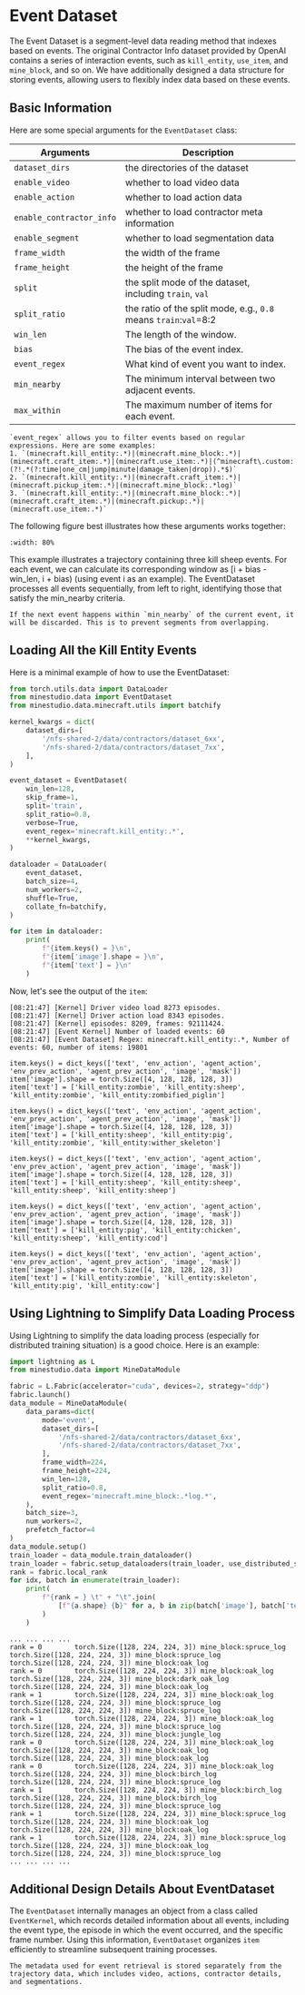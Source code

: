 <!--
 * @Date: 2024-12-01 08:37:03
 * @LastEditors: caishaofei caishaofei@stu.pku.edu.cn
 * @LastEditTime: 2024-12-12 09:08:46
 * @FilePath: /MineStudio/docs/source/data/dataset-event.md
-->

# Event Dataset

The Event Dataset is a segment-level data reading method that indexes based on events. The original Contractor Info dataset provided by OpenAI contains a series of interaction events, such as `kill_entity`, `use_item`, and `mine_block`, and so on. We have additionally designed a data structure for storing events, allowing users to flexibly index data based on these events. 

## Basic Information

Here are some special arguments for the `EventDataset` class:

| Arguments | Description | 
| --- | --- | 
| `dataset_dirs` | the directories of the dataset |
| `enable_video` | whether to load video data |
| `enable_action` | whether to load action data |
| `enable_contractor_info` | whether to load contractor meta information |
| `enable_segment` | whether to load segmentation data |
| `frame_width` | the width of the frame |
| `frame_height` | the height of the frame |
| `split` | the split mode of the dataset, including `train`, `val` |
| `split_ratio` | the ratio of the split mode, e.g., `0.8` means `train`:`val`=8:2 |
| `win_len` | The length of the window. |
| `bias` | The bias of the event index. |
| `event_regex` | What kind of event you want to index. |
| `min_nearby` | The minimum interval between two adjacent events. |
| `max_within` | The maximum number of items for each event. |

```{hint}
`event_regex` allows you to filter events based on regular expressions. Here are some examples:
1. `(minecraft.kill_entity:.*)|(minecraft.mine_block:.*)|(minecraft.craft_item:.*)|(minecraft.use_item:.*)|(^minecraft\.custom:(?!.*(?:time|one_cm|jump|minute|damage_taken|drop)).*$)`
2. `(minecraft.kill_entity:.*)|(minecraft.craft_item:.*)|(minecraft.pickup_item:.*)|(minecraft.mine_block:.*log)`
3. `(minecraft.kill_entity:.*)|(minecraft.mine_block:.*)|(minecraft.craft_item:.*)|(minecraft.pickup:.*)|(minecraft.use_item:.*)`
```

The following figure best illustrates how these arguments works together:

```{image} ./read_event_fig.png
:width: 80%
```

This example illustrates a trajectory containing three kill sheep events. For each event, we can calculate its corresponding window as [i + bias - win_len, i + bias) (using event i as an example). The EventDataset processes all events sequentially, from left to right, identifying those that satisfy the min_nearby criteria.

```{note}
If the next event happens within `min_nearby` of the current event, it will be discarded. This is to prevent segments from overlapping.
```

## Loading All the Kill Entity Events

Here is a minimal example of how to use the EventDataset:

```python
from torch.utils.data import DataLoader
from minestudio.data import EventDataset
from minestudio.data.minecraft.utils import batchify

kernel_kwargs = dict(
    dataset_dirs=[
        '/nfs-shared-2/data/contractors/dataset_6xx', 
        '/nfs-shared-2/data/contractors/dataset_7xx', 
    ], 
)

event_dataset = EventDataset(
    win_len=128, 
    skip_frame=1, 
    split='train', 
    split_ratio=0.8, 
    verbose=True, 
    event_regex='minecraft.kill_entity:.*', 
    **kernel_kwargs, 
)

dataloader = DataLoader(
    event_dataset, 
    batch_size=4, 
    num_workers=2, 
    shuffle=True, 
    collate_fn=batchify,
)

for item in dataloader:
    print(
        f"{item.keys() = }\n", 
        f"{item['image'].shape = }\n", 
        f"{item['text'] = }\n"
    )

```

Now, let's see the output of the `item`:
```
[08:21:47] [Kernel] Driver video load 8273 episodes.
[08:21:47] [Kernel] Driver action load 8343 episodes.
[08:21:47] [Kernel] episodes: 8209, frames: 92111424.
[08:21:47] [Event Kernel] Number of loaded events: 60
[08:21:47] [Event Dataset] Regex: minecraft.kill_entity:.*, Number of events: 60, number of items: 19801

item.keys() = dict_keys(['text', 'env_action', 'agent_action', 'env_prev_action', 'agent_prev_action', 'image', 'mask'])
item['image'].shape = torch.Size([4, 128, 128, 128, 3])
item['text'] = ['kill_entity:zombie', 'kill_entity:sheep', 'kill_entity:zombie', 'kill_entity:zombified_piglin']

item.keys() = dict_keys(['text', 'env_action', 'agent_action', 'env_prev_action', 'agent_prev_action', 'image', 'mask'])
item['image'].shape = torch.Size([4, 128, 128, 128, 3])
item['text'] = ['kill_entity:sheep', 'kill_entity:pig', 'kill_entity:zombie', 'kill_entity:wither_skeleton']

item.keys() = dict_keys(['text', 'env_action', 'agent_action', 'env_prev_action', 'agent_prev_action', 'image', 'mask'])
item['image'].shape = torch.Size([4, 128, 128, 128, 3])
item['text'] = ['kill_entity:sheep', 'kill_entity:sheep', 'kill_entity:sheep', 'kill_entity:sheep']

item.keys() = dict_keys(['text', 'env_action', 'agent_action', 'env_prev_action', 'agent_prev_action', 'image', 'mask'])
item['image'].shape = torch.Size([4, 128, 128, 128, 3])
item['text'] = ['kill_entity:pig', 'kill_entity:chicken', 'kill_entity:sheep', 'kill_entity:cod']

item.keys() = dict_keys(['text', 'env_action', 'agent_action', 'env_prev_action', 'agent_prev_action', 'image', 'mask'])
item['image'].shape = torch.Size([4, 128, 128, 128, 3])
item['text'] = ['kill_entity:zombie', 'kill_entity:skeleton', 'kill_entity:pig', 'kill_entity:cow']
```

## Using Lightning to Simplify Data Loading Process

Using Lightning to simplify the data loading process (especially for distributed training situation) is a good choice. Here is an example:

```python
import lightning as L
from minestudio.data import MineDataModule

fabric = L.Fabric(accelerator="cuda", devices=2, strategy="ddp")
fabric.launch()
data_module = MineDataModule(
    data_params=dict(
        mode='event',
        dataset_dirs=[
            '/nfs-shared-2/data/contractors/dataset_6xx',
            '/nfs-shared-2/data/contractors/dataset_7xx',
        ],
        frame_width=224,
        frame_height=224,
        win_len=128,
        split_ratio=0.8,
        event_regex='minecraft.mine_block:.*log.*',
    ),
    batch_size=3,
    num_workers=2,
    prefetch_factor=4
)
data_module.setup()
train_loader = data_module.train_dataloader()
train_loader = fabric.setup_dataloaders(train_loader, use_distributed_sampler=True)
rank = fabric.local_rank
for idx, batch in enumerate(train_loader):
    print(
        f"{rank = } \t" + "\t".join(
            [f"{a.shape} {b}" for a, b in zip(batch['image'], batch['text'])]
        )
    )
```

```
... ... ... ...
rank = 0        torch.Size([128, 224, 224, 3]) mine_block:spruce_log    torch.Size([128, 224, 224, 3]) mine_block:spruce_log    torch.Size([128, 224, 224, 3]) mine_block:oak_log
rank = 0        torch.Size([128, 224, 224, 3]) mine_block:oak_log       torch.Size([128, 224, 224, 3]) mine_block:dark_oak_log  torch.Size([128, 224, 224, 3]) mine_block:oak_log
rank = 1        torch.Size([128, 224, 224, 3]) mine_block:oak_log       torch.Size([128, 224, 224, 3]) mine_block:spruce_log    torch.Size([128, 224, 224, 3]) mine_block:spruce_log
rank = 1        torch.Size([128, 224, 224, 3]) mine_block:oak_log       torch.Size([128, 224, 224, 3]) mine_block:spruce_log    torch.Size([128, 224, 224, 3]) mine_block:jungle_log
rank = 0        torch.Size([128, 224, 224, 3]) mine_block:oak_log       torch.Size([128, 224, 224, 3]) mine_block:oak_log       torch.Size([128, 224, 224, 3]) mine_block:oak_log
rank = 0        torch.Size([128, 224, 224, 3]) mine_block:oak_log       torch.Size([128, 224, 224, 3]) mine_block:birch_log     torch.Size([128, 224, 224, 3]) mine_block:spruce_log
rank = 1        torch.Size([128, 224, 224, 3]) mine_block:birch_log     torch.Size([128, 224, 224, 3]) mine_block:birch_log     torch.Size([128, 224, 224, 3]) mine_block:spruce_log
rank = 1        torch.Size([128, 224, 224, 3]) mine_block:spruce_log    torch.Size([128, 224, 224, 3]) mine_block:oak_log       torch.Size([128, 224, 224, 3]) mine_block:oak_log
rank = 1        torch.Size([128, 224, 224, 3]) mine_block:spruce_log    torch.Size([128, 224, 224, 3]) mine_block:oak_log       torch.Size([128, 224, 224, 3]) mine_block:spruce_log
... ... ... ...
```

## Additional Design Details About EventDataset

The `EventDataset` internally manages an object from a class called `EventKernel`, which records detailed information about all events, including the event type, the episode in which the event occurred, and the specific frame number. Using this information, `EventDataset` organizes `item` efficiently to streamline subsequent training processes.

```{note}
The metadata used for event retrieval is stored separately from the trajectory data, which includes video, actions, contractor details, and segmentations.
```